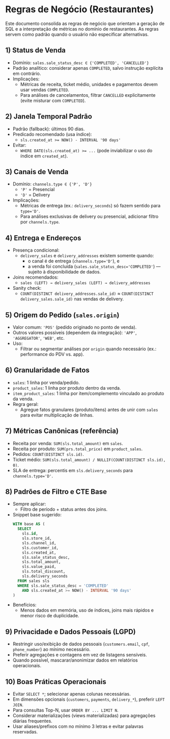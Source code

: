 
# Regras de Negócio (Restaurantes)

Este documento consolida as regras de negócio que orientam a geração de SQL e a interpretação de métricas no domínio de restaurantes. As regras servem como padrão quando o usuário não especificar alternativas.

## 1) Status de Venda
- Domínio: `sales.sale_status_desc ∈ {'COMPLETED', 'CANCELLED'}`
- Padrão analítico: considerar apenas `COMPLETED`, salvo instrução explícita em contrário.
- Implicações:
  - Métricas de receita, ticket médio, unidades e pagamentos devem usar vendas `COMPLETED`.
  - Para análises de cancelamentos, filtrar `CANCELLED` explicitamente (evite misturar com `COMPLETED`).

## 2) Janela Temporal Padrão
- Padrão (fallback): últimos 90 dias.
- Predicado recomendado (usa índice):
  - `sls.created_at >= NOW() - INTERVAL '90 days'`
- Evitar:
  - `WHERE DATE(sls.created_at) >= ...` (pode inviabilizar o uso do índice em `created_at`).

## 3) Canais de Venda
- Domínio: `channels.type ∈ {'P', 'D'}`
  - `'P'` = Presencial
  - `'D'` = Delivery
- Implicações:
  - Métricas de entrega (ex.: `delivery_seconds`) só fazem sentido para `type='D'`.
  - Para análises exclusivas de delivery ou presencial, adicionar filtro por `channels.type`.

## 4) Entrega e Endereços
- Presença condicional:
  - `delivery_sales` e `delivery_addresses` existem somente quando:
    - o canal é de entrega (`channels.type='D'`), e
    - a venda foi concluída (`sales.sale_status_desc='COMPLETED'`) — sujeito à disponibilidade de dados.
- Joins recomendados:
  - `sales (LEFT) → delivery_sales (LEFT) → delivery_addresses`
- Sanity check:
  - `COUNT(DISTINCT delivery_addresses.sale_id)` ≈ `COUNT(DISTINCT delivery_sales.sale_id)` nas vendas de delivery.

## 5) Origem do Pedido (`sales.origin`)
- Valor comum: `'POS'` (pedido originado no ponto de venda).
- Outros valores possíveis (dependem da integração): `'APP'`, `'AGGREGATOR'`, `'WEB'`, etc.
- Uso:
  - Filtrar ou segmentar análises por `origin` quando necessário (ex.: performance do PDV vs. app).

## 6) Granularidade de Fatos
- `sales`: 1 linha por venda/pedido.
- `product_sales`: 1 linha por produto dentro da venda.
- `item_product_sales`: 1 linha por item/complemento vinculado ao produto da venda.
- Regra geral:
  - Agregue fatos granulares (produto/itens) antes de unir com `sales` para evitar multiplicação de linhas.

## 7) Métricas Canônicas (referência)
- Receita por venda: `SUM(sls.total_amount)` em `sales`.
- Receita por produto: `SUM(prs.total_price)` em `product_sales`.
- Pedidos: `COUNT(DISTINCT sls.id)`.
- Ticket médio: `SUM(sls.total_amount) / NULLIF(COUNT(DISTINCT sls.id), 0)`.
- SLA de entrega: percentis em `sls.delivery_seconds` para `channels.type='D'`.

## 8) Padrões de Filtro e CTE Base
- Sempre aplicar:
  - Filtro de período + status antes dos joins.
- Snippet base sugerido:
  ```sql
  WITH base AS (
    SELECT
      sls.id,
      sls.store_id,
      sls.channel_id,
      sls.customer_id,
      sls.created_at,
      sls.sale_status_desc,
      sls.total_amount,
      sls.value_paid,
      sls.total_discount,
      sls.delivery_seconds
    FROM sales sls
    WHERE sls.sale_status_desc = 'COMPLETED'
      AND sls.created_at >= NOW() - INTERVAL '90 days'
  )
  ```
- Benefícios:
  - Menos dados em memória, uso de índices, joins mais rápidos e menor risco de duplicidade.

## 9) Privacidade e Dados Pessoais (LGPD)
- Restringir uso/exibição de dados pessoais (`customers.email`, `cpf`, `phone_number`) ao mínimo necessário.
- Preferir agregações e contagens em vez de listagens sensíveis.
- Quando possível, mascarar/anonimizar dados em relatórios operacionais.

## 10) Boas Práticas Operacionais
- Evitar `SELECT *`; selecionar apenas colunas necessárias.
- Em dimensões opcionais (`customers`, `payments`, `delivery_*`), preferir `LEFT JOIN`.
- Para consultas Top-N, usar `ORDER BY ... LIMIT N`.
- Considerar materializações (views materializadas) para agregações diárias frequentes.
- Usar aliases/prefixos com no mínimo 3 letras e evitar palavras reservadas.
